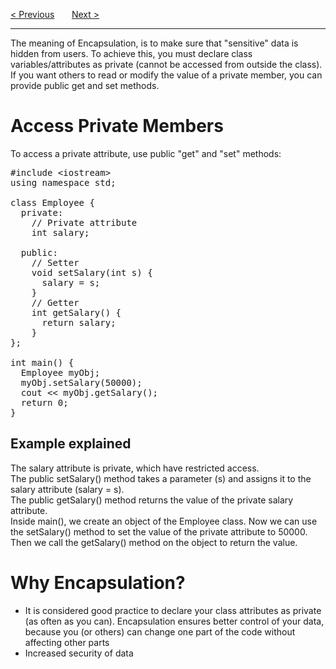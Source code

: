 <a href="/Classes/Specifiers.md">&lt; Previous</a>
&nbsp;&nbsp;&nbsp;&nbsp;&nbsp;
<a href="/Classes/Inheritance/Main.md">Next &gt;</a>
<hr>
The meaning of Encapsulation, is to make sure that "sensitive" data is hidden from users. To achieve this, you must declare class variables/attributes as private (cannot be accessed from outside the class). If you want others to read or modify the value of a private member, you can provide public get and set methods.
<h1>Access Private Members</h1>
To access a private attribute, use public "get" and "set" methods:
<pre>
#include &lt;iostream&gt;
using namespace std;<br>
class Employee {
  private:
    // Private attribute
    int salary;<br>
  public:
    // Setter
    void setSalary(int s) {
      salary = s;
    }
    // Getter
    int getSalary() {
      return salary;
    }
};<br>
int main() {
  Employee myObj;
  myObj.setSalary(50000);
  cout &lt;&lt; myObj.getSalary();
  return 0;
}
</pre>
<h2>Example explained</h2>
The salary attribute is private, which have restricted access.
<br>
The public setSalary() method takes a parameter (s) and assigns it to the salary attribute (salary = s).
<br>
The public getSalary() method returns the value of the private salary attribute.
<br>
Inside main(), we create an object of the Employee class. Now we can use the setSalary() method to set the value of the private attribute to 50000. Then we call the getSalary() method on the object to return the value.
<h1>Why Encapsulation?</h1>
<ul>
  <li>It is considered good practice to declare your class attributes as private (as often as you can). Encapsulation ensures better control of your data, because you (or others) can change one part of the code without affecting other parts</li>
  <li>Increased security of data</li>
</ul>
